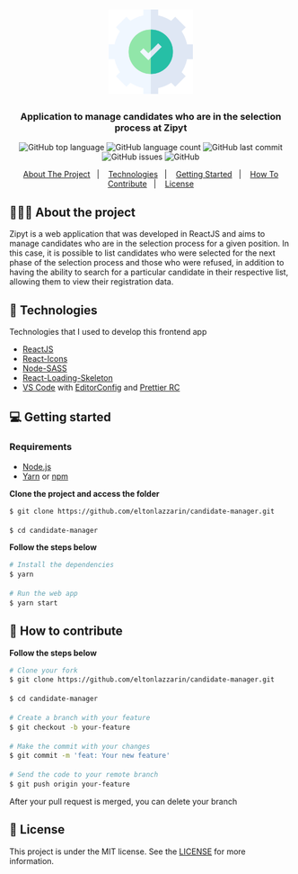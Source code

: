 <h1 align="center">
	<img alt="Discord logo" src="https://github.com/eltonlazzarin/candidate-manager/blob/main/public/gear.svg" height="150px" width="150px" />
</h1>

<h3 align="center">
  Application to manage candidates who are in the selection process at Zipyt
</h3>

<p align="center"></p>

<p align="center">
  <img alt="GitHub top language" src="https://img.shields.io/github/languages/top/eltonlazzarin/candidate-manager">

  <img alt="GitHub language count" src="https://img.shields.io/github/languages/count/eltonlazzarin/candidate-manager">

  <img alt="GitHub last commit" src="https://img.shields.io/github/last-commit/eltonlazzarin/candidate-manager">

  <img alt="GitHub issues" src="https://img.shields.io/github/issues/eltonlazzarin/candidate-manager">

  <img alt="GitHub" src="https://img.shields.io/github/license/eltonlazzarin/candidate-manager">
</p>

<p align="center">
  <a href="#-about-the-project">About The Project</a>&nbsp;&nbsp;&nbsp;|&nbsp;&nbsp;&nbsp;
  <a href="#-technologies">Technologies</a>&nbsp;&nbsp;&nbsp;|&nbsp;&nbsp;&nbsp;
  <a href="#-getting-started">Getting Started</a>&nbsp;&nbsp;&nbsp;|&nbsp;&nbsp;&nbsp;
  <a href="#-how-to-contribute">How To Contribute</a>&nbsp;&nbsp;&nbsp;|&nbsp;&nbsp;&nbsp;
  <a href="#-license">License</a>
</p>

## 👨🏻‍💻 About the project

<p>Zipyt is a web application that was developed in ReactJS and aims to manage candidates who are in the selection process for a given position. In this case, it is possible to list candidates who were selected for the next phase of the selection process and those who were refused, in addition to having the ability to search for a particular candidate in their respective list, allowing them to view their registration data.</p>

## 🚀 Technologies

Technologies that I used to develop this frontend app

- [ReactJS](https://nodejs.org/en)
- [React-Icons](https://github.com/wwayne/react-tooltip) 
- [Node-SASS](https://github.com/sass/node-sass)
- [React-Loading-Skeleton](https://github.com/dvtng/react-loading-skeleton)
- [VS Code](https://code.visualstudio.com) with [EditorConfig](https://marketplace.visualstudio.com/items?itemName=EditorConfig.EditorConfig) and [Prettier RC](https://github.com/prettier/prettier)

## 💻 Getting started

### Requirements

- [Node.js](https://nodejs.org/en/)
- [Yarn](https://classic.yarnpkg.com/) or [npm](https://www.npmjs.com/)

**Clone the project and access the folder**

```bash
$ git clone https://github.com/eltonlazzarin/candidate-manager.git

$ cd candidate-manager
```

**Follow the steps below**

```bash
# Install the dependencies
$ yarn

# Run the web app
$ yarn start
```

## 🤔 How to contribute

**Follow the steps below**

```bash
# Clone your fork
$ git clone https://github.com/eltonlazzarin/candidate-manager.git

$ cd candidate-manager

# Create a branch with your feature
$ git checkout -b your-feature

# Make the commit with your changes
$ git commit -m 'feat: Your new feature'

# Send the code to your remote branch
$ git push origin your-feature
```

After your pull request is merged, you can delete your branch

## 📝 License

This project is under the MIT license. See the [LICENSE](https://github.com/eltonlazzarin/candidate-manager/blob/master/LICENSE) for more information.
